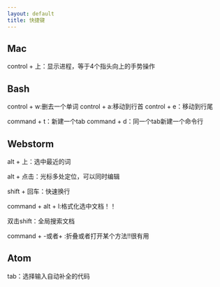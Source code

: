 ```yaml
---
layout: default
title: 快捷键
---
```


## Mac
control + 上：显示进程，等于4个指头向上的手势操作

## Bash
control + w:删去一个单词
control + a:移动到行首
control + e：移动到行尾

command + t：新建一个tab
command + d：同一个tab新建一个命令行

## Webstorm
alt + 上：选中最近的词

alt + 点击：光标多处定位，可以同时编辑

shift + 回车：快速换行

command + alt + l:格式化选中文档！！

双击shift：全局搜索文档

command + -或者+ :折叠或者打开某个方法!!很有用

## Atom
tab：选择输入自动补全的代码
